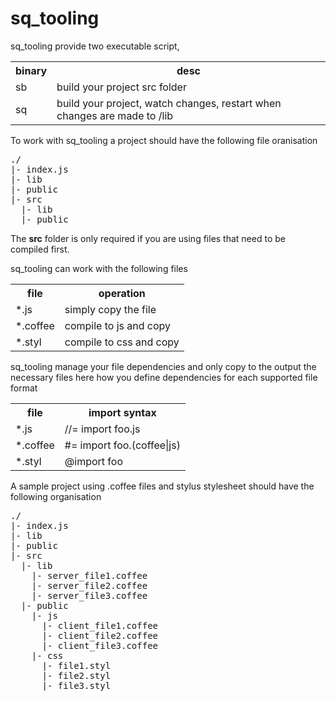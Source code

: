sq_tooling
============

sq_tooling provide two executable script, 

<table>
  <tr>
    <th>binary</th><th>desc</th>
  </tr>
  <tr>
    <td>sb</td><td>build your project src folder</td>
  </tr>
  <tr>
    <td>sq</td><td>build your project, watch changes, restart when changes are made to /lib</td>
  </tr>
</table>


To work with sq_tooling a project should have the following file oranisation
<pre>
./
|- index.js
|- lib
|- public
|- src
  |- lib
  |- public
</pre>

The **src** folder is only required if you are using files that need to be compiled first.

sq_tooling can work with the following files

<table>
  <tr>
    <th>file</th><th>operation</th>
  </tr>
  <tr>
    <td>*.js</td><td>simply copy the file</td>
  </tr>
  <tr>
    <td>*.coffee</td><td>compile to js and copy</td>
  </tr>
  <tr>
    <td>*.styl</td><td>compile to css and copy</td>
  </tr>
</table>

sq_tooling manage your file dependencies and only copy to the output the necessary files
here how you define dependencies for each supported file format

<table>
  <tr>
    <th>file</th><th>import syntax</th>
  </tr>
  <tr>
    <td>*.js</td><td>//= import foo.js</td>
  </tr>
  <tr>
    <td>*.coffee</td><td>#= import foo.(coffee|js)</td>
  </tr>
  <tr>
    <td>*.styl</td><td>@import foo</td>
  </tr>
</table>



A sample project using .coffee files and stylus stylesheet should have the following organisation

<pre>
./
|- index.js
|- lib
|- public
|- src
  |- lib
    |- server_file1.coffee
    |- server_file2.coffee
    |- server_file3.coffee
  |- public
    |- js
      |- client_file1.coffee
      |- client_file2.coffee
      |- client_file3.coffee
    |- css
      |- file1.styl
      |- file2.styl
      |- file3.styl
</pre>
